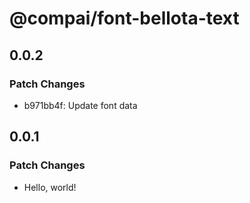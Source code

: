 # @compai/font-bellota-text

## 0.0.2

### Patch Changes

- b971bb4f: Update font data

## 0.0.1

### Patch Changes

- Hello, world!

